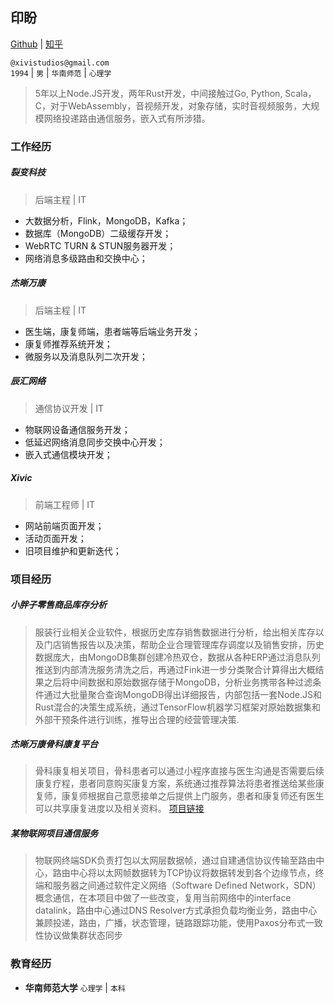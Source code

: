 ## 印盼

[Github](https://github.com/quasipaa) |
[知乎](http://www.zhihu.com/people/mr-panda-78)  

`@xivistudios@gmail.com`  
`1994` | `男` | `华南师范` | `心理学`

> 5年以上Node.JS开发，两年Rust开发，中间接触过Go, Python, Scala，C，对于WebAssembly，音视频开发，对象存储，实时音视频服务，大规模网络投递路由通信服务，嵌入式有所涉猎。  


### 工作经历

##### 裂变科技
> 后端主程 | IT  

* 大数据分析，Flink，MongoDB，Kafka；  
* 数据库（MongoDB）二级缓存开发；
* WebRTC TURN & STUN服务器开发；
* 网络消息多级路由和交换中心；

##### 杰晰万康
> 后端主程 | IT

* 医生端，康复师端，患者端等后端业务开发；
* 康复师推荐系统开发；  
* 微服务以及消息队列二次开发；

##### 辰汇网络
>  通信协议开发 | IT

* 物联网设备通信服务开发；
* 低延迟网络消息同步交换中心开发；
* 嵌入式通信模块开发；

##### Xivic
> 前端工程师 | IT

* 网站前端页面开发；
* 活动页面开发；  
* 旧项目维护和更新迭代；


### 项目经历

##### 小胖子零售商品库存分析
> 服装行业相关企业软件，根据历史库存销售数据进行分析，给出相关库存以及门店销售报告以及决策，帮助企业合理管理库存调度以及销售安排，历史数据庞大，由MongoDB集群创建冷热双仓，数据从各种ERP通过消息队列推送到内部清洗服务清洗之后，再通过Fink进一步分类聚合计算得出大概结果之后将中间数据和原始数据存储于MongoDB，分析业务携带各种过滤条件通过大批量聚合查询MongoDB得出详细报告，内部包括一套Node.JS和Rust混合的决策生成系统，通过TensorFlow机器学习框架对原始数据集和外部干预条件进行训练，推导出合理的经营管理决策.

##### 杰晰万康骨科康复平台
> 骨科康复相关项目，骨科患者可以通过小程序直接与医生沟通是否需要后续康复疗程，患者同意购买康复方案，系统通过推荐算法将患者推送给某些康复师，康复师根据自己意愿接单之后提供上门服务，患者和康复师还有医生可以共享康复进度以及相关资料。
[项目链接](https://jessehealth.com)

##### 某物联网项目通信服务
> 物联网终端SDK负责打包以太网层数据帧，通过自建通信协议传输至路由中心，路由中心将以太网帧数据转为TCP协议将数据转发到各个边缘节点，终端和服务器之间通过软件定义网络（Software Defined Network，SDN）概念通信，在本项目中做了一些改变，复用当前网络中的interface datalink，路由中心通过DNS Resolver方式承担负载均衡业务，路由中心兼顾投递，路由，广播，状态管理，链路跟踪功能，使用Paxos分布式一致性协议做集群状态同步


### 教育经历

* **华南师范大学** `心理学` | `本科`
